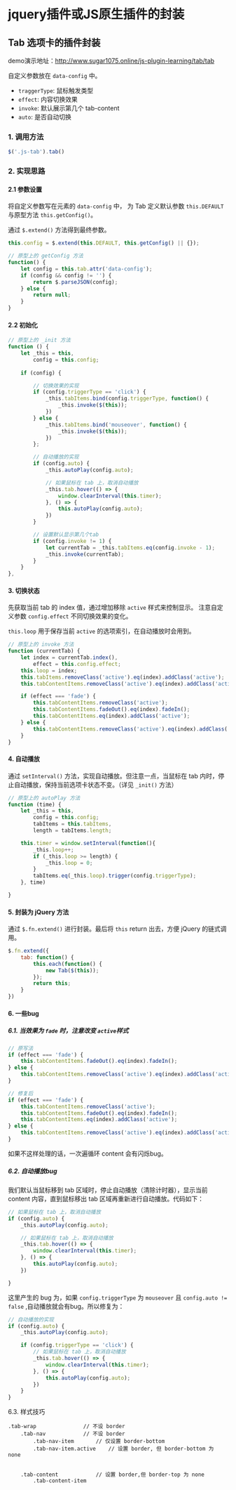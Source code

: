 # jquery插件或JS原生插件的封装


## Tab 选项卡的插件封装
demo演示地址：http://www.sugar1075.online/js-plugin-learning/tab/tab

自定义参数放在 `data-config` 中。
- `traggerType`: 鼠标触发类型
- `effect`: 内容切换效果
- `invoke`: 默认展示第几个 tab-content
- `auto`: 是否自动切换

### 1. 调用方法
```js
$('.js-tab').tab()

```
### 2. 实现思路
#### 2.1 参数设置
将自定义参数写在元素的 `data-config` 中， 为 Tab 定义默认参数 `this.DEFAULT` 与原型方法 `this.getConfig()`。

通过 `$.extend()` 方法得到最终参数。

```js
this.config = $.extend(this.DEFAULT, this.getConfig() || {});

// 原型上的 getConfig 方法
function() {
	let config = this.tab.attr('data-config');
	if (config && config != '') {
		return $.parseJSON(config);
	} else {
		return null;
	}
}
```

#### 2.2 初始化

```js
// 原型上的 _init 方法
function () {
	let _this = this,
		config = this.config;
	
	if (config) {

		// 切换效果的实现
		if (config.triggerType == 'click') {
			_this.tabItems.bind(config.triggerType, function() {
				_this.invoke($(this));
			}) 
		} else {
			_this.tabItems.bind('mouseover', function() {
				_this.invoke($(this));	
			})		
		};

		// 自动播放的实现
		if (config.auto) {
			_this.autoPlay(config.auto);

			// 如果鼠标在 tab 上，取消自动播放
			_this.tab.hover(() => {
				window.clearInterval(this.timer);
			}, () => {
				this.autoPlay(config.auto);
			})
		}

		// 设置默认显示第几个tab
		if (config.invoke != 1) {
			let currentTab = _this.tabItems.eq(config.invoke - 1);
			_this.invoke(currentTab);
		}
	}
},

```

#### 3. 切换状态
先获取当前 tab 的 index 值，通过增加移除 `active` 样式来控制显示。
注意自定义参数 `config.effect` 不同切换效果的变化。

`this.loop` 用于保存当前 `active` 的选项索引，在自动播放时会用到。

```js
// 原型上的 invoke 方法
function (currentTab) {
	let index = currentTab.index(),
		effect = this.config.effect;
	this.loop = index;
	this.tabItems.removeClass('active').eq(index).addClass('active');
	this.tabContentItems.removeClass('active').eq(index).addClass('active');

	if (effect === 'fade') {
		this.tabContentItems.removeClass('active');
		this.tabContentItems.fadeOut().eq(index).fadeIn();
		this.tabContentItems.eq(index).addClass('active');
	} else {
		this.tabContentItems.removeClass('active').eq(index).addClass('active');
	}
}

```

#### 4. 自动播放
通过 `setInterval()` 方法，实现自动播放。但注意一点，当鼠标在 tab 内时，停止自动播放，保持当前选项卡状态不变。（详见 `_init()` 方法）

```js
// 原型上的 autoPlay 方法
function (time) {
	let _this = this,
		config = this.config;
		tabItems = this.tabItems,
		length = tabItems.length;

	this.timer = window.setInterval(function(){
		_this.loop++;
		if (_this.loop >= length) {
			_this.loop = 0;
		}
		tabItems.eq(_this.loop).trigger(config.triggerType);
	}, time)

}

```

#### 5. 封装为 jQuery 方法
通过 `$.fn.extend()` 进行封装。最后将 `this` return 出去，方便 jQuery 的链式调用。

```js
$.fn.extend({
	tab: function() {
		this.each(function() {
			new Tab($(this));
		});
		return this;
	}
})


```

#### 6. 一些bug
##### 6.1. 当效果为 `fade` 时，注意改变 `active`样式
```js
// 原写法
if (effect === 'fade') {
	this.tabContentItems.fadeOut().eq(index).fadeIn();
} else {
	this.tabContentItems.removeClass('active').eq(index).addClass('active');
}

// 修复后
if (effect === 'fade') {
	this.tabContentItems.removeClass('active');
	this.tabContentItems.fadeOut().eq(index).fadeIn();
	this.tabContentItems.eq(index).addClass('active');
} else {
	this.tabContentItems.removeClass('active').eq(index).addClass('active');
}
```

如果不这样处理的话，一次遍循环 content 会有闪烁bug。

##### 6.2. 自动播放bug
我们默认当鼠标移到 tab 区域时，停止自动播放（清除计时器），显示当前 content 内容，直到鼠标移出 tab 区域再重新进行自动播放。代码如下：
```js
// 如果鼠标在 tab 上，取消自动播放
if (config.auto) {
	_this.autoPlay(config.auto);

	// 如果鼠标在 tab 上，取消自动播放
	_this.tab.hover(() => {
		window.clearInterval(this.timer);
	}, () => {
		this.autoPlay(config.auto);
	})

}
```

这里产生的 bug 为，如果 `config.triggerType` 为 `mouseover` 且 `config.auto != false` ,自动播放就会有bug。所以修复为：
```js
// 自动播放的实现
if (config.auto) {
	_this.autoPlay(config.auto);

	if (config.triggerType == 'click') {
		// 如果鼠标在 tab 上，取消自动播放
		_this.tab.hover(() => {
			window.clearInterval(this.timer);
		}, () => {
			this.autoPlay(config.auto);
		})
	}
}

```

6.3. 样式技巧

```
.tab-wrap				// 不设 border
	.tab-nav			// 不设 border
		.tab-nav-item		// 仅设置 border-bottom 
		.tab-nav-item.active 	// 设置 border, 但 border-bottom 为 none
		

	.tab-content 			// 设置 border,但 border-top 为 none
		.tab-content-item
		
```


